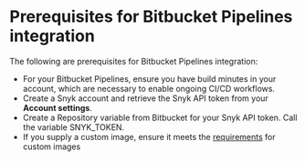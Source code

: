 # Prerequisites for Bitbucket Pipelines integration

The following are prerequisites for Bitbucket Pipelines integration:

* For your Bitbucket Pipelines, ensure you have build minutes in your account, which are necessary to enable ongoing CI/CD workflows.
* Create a Snyk account and retrieve the Snyk API token from your **Account settings**.
* Create a Repository variable from Bitbucket for your Snyk API token. Call the variable SNYK\_TOKEN.
* If you supply a custom image, ensure it meets the [requirements](../../snyk-ci-cd-integrations/bitbucket-pipelines-integration-overview/user-defined-custom-images.md#requirements) for custom images
